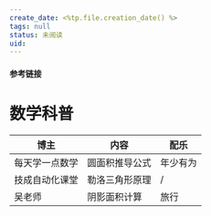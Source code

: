 ```yaml
---
create_date: <%tp.file.creation_date() %>
tags: null
status: 未阅读 
uid: 
---
```



#### 参考链接

# 数学科普

| 博主 | 内容 | 配乐 |
| --- | --- | --- |
| 每天学一点数学  | 圆面积推导公式 | 年少有为 |
| 技成自动化课堂 | 勒洛三角形原理 | / |
| 吴老师 | 阴影面积计算 | 旅行 |